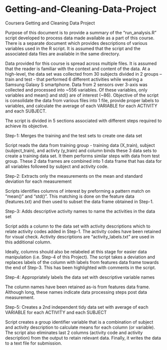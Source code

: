 # Getting-and-Cleaning-Data-Project
Coursera Getting and Cleaning Data Project

Purpose of this document is to provide a summary of the “run_analysis.R” script developed to process data made available as a part of this course. There is a separate document which provides descriptions of various variables used in the R script. It is assumed that the script and the associated data files are available in the same directory.

Data provided for this course is spread across multiple files. It is assumed that the reader is familiar with the context and content of the data. At a high-level, the data set was collected from 30 subjects divided in 2 groups – train and test - that performed 6 different activities while wearing a Samsung Galaxy S smartphone. Data from 2 sensors over 3-axis was collected and processed into ~556 variables. Of these variables, only variables and mean() and std() are of interest (~86). Objective of the script is consolidate the data from various files into 1 file, provide proper labels to variables, and calculate the average of each VARIABLE for each ACTIVITY and each SUBJECT.

The script is divided in 5 sections associated with different steps required to achieve its objective.

Step-1: Merges the training and the test sets to create one data set

Script reads the data from training group - training data (X_train), subject (subject_train), and activty (y_train) and column binds these 3 data sets to create a training data set.  It them performs similar steps with data from test group. These 2 data frames are combined into 1 data frame that has data for all variables followed by subject and activity code.

Step-2: Extracts only the measurements on the mean and standard deviation for each measurement

Scripts identifies columns of interest by preforming a pattern match on “mean()” and “std()”. This matching is done on the feature data (features.txt) and then used to subset the data frame obtained in Step-1. 

Step-3: Adds descriptive activity names to name the activities in the data set 

Script adds a column to the data set with activity descriptions which to relate activity codes added in Step-1. The activity codes have been retained for visual check. Activity descriptions are “activity_labels.txt” are used in this additional column. 

Ideally, columns should also be relabeled at this stage for easier data manipulation (i.e. Step-4 of this Project). The script takes a deviation and replaces labels of the column with labels from features data frame towards the end of Step-3. This has been highlighted with comments in the script. 

Step-4:  Appropriately labels the data set with descriptive variable names

The column names have been retained as-is from features data frame. Although long, these names indicate data processing steps post data measurement. 

Step-5: Creates a 2nd independent tidy data set with average of each VARIABLE for each ACTIVITY and each SUBJECT

Script creates a group identifier variable that is a combination of subject and activity description to calculate means for each column (or variable). The script also eliminates last 2 columns (activity code and activity description) from the output to retain relevant data. Finally, it writes the data to a text file for submission.
